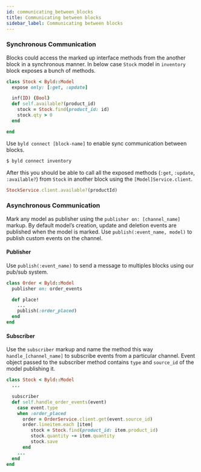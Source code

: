```yaml
---
id: communicating_between_blocks
title: Communicating between blocks
sidebar_label: Communicating between blocks
---
```


### Synchronous Communication

Blocks could access the marked up interface methods from the another block in a synchronous manner. In below case `Stock` model in `inventory` block exposes a bunch of methods.

```ruby
class Stock < Byld::Model
  expose only: [:get, :update]

  inf(ID) {Bool}
  def self.available?(product_id)
    stock = Stock.find(product_id: id)
    stock.qty > 0
  end

end
```

Use `byld connect [block-name]` to enable sync communication between blocks.

```sh
$ byld connect inventory
```

After this you should be able to call all the exposed methods (`:get`, `:update`, `:available?`) from `Stock` in another block using the `[Model]Service.client`.

```ruby
StockService.client.available?(productId)
```

### Asynchronous Communication

Mark any model as publisher using the `publisher on: [channel_name]` markup.
By default model’s creation, update and deletion events are published when the
model is marked. Use `publish(:event_name, model)`  to publish custom events
on the channel.

#### Publisher

Use `publish(:event_name)` to send a message to multiples blocks using our
pub/sub system.

```ruby
class Order < Byld::Model
  publisher on: order_events

  def place!
    ...
    publish(:order_placed)
  end
end
```
#### Subscriber

Use the `subscriber` markup and name the method this way `handle_[channel_name]`
to subscribe events from a particular channel. Event object passed to the
subscriber method contains `type` and `source_id` of the model publishing it.

```ruby
class Stock < Byld::Model 
  ...

  subscriber
  def self.handle_order_events(event)
    case event.type
    when :order_placed
      order = OrderService.client.get(event.source_id)
      order.lineitem.each |item|
         stock = Stock.find(product_id: item.product_id)
         stock.quantity -= item.quantity
         stock.save
      end
    ...
  end
end
```

